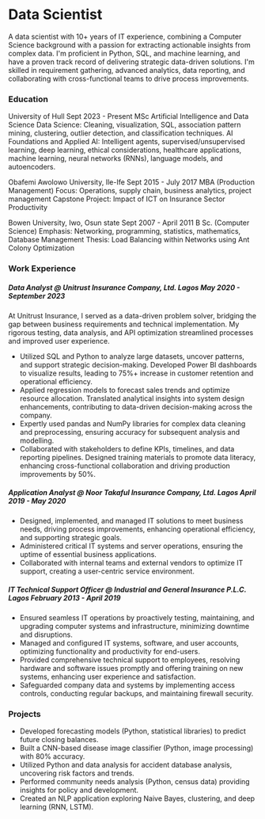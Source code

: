 # Data Scientist
A data scientist with 10+ years of IT experience, combining a Computer Science background with a passion for extracting actionable insights from complex data. I'm proficient in Python, SQL, and machine learning, and have a proven track record of delivering strategic data-driven solutions. I'm skilled in requirement gathering, advanced analytics, data reporting, and collaborating with cross-functional teams to drive process improvements.

### Education
University of Hull	Sept 2023 - Present
MSc Artificial Intelligence and Data Science
Data Science: Cleaning, visualization, SQL, association pattern mining, clustering, outlier detection, and classification techniques.
AI Foundations and Applied AI: Intelligent agents, supervised/unsupervised learning, deep learning, ethical considerations, healthcare applications, machine learning, neural networks (RNNs), language models, and autoencoders.

Obafemi Awolowo University, Ile-Ife	Sept 2015 - July 2017
MBA (Production Management)
Focus: Operations, supply chain, business analytics, project management
Capstone Project: Impact of ICT on Insurance Sector Productivity

Bowen University, Iwo, Osun state	Sept 2007 - April 2011
B Sc. (Computer Science)
Emphasis: Networking, programming, statistics, mathematics, Database Management
Thesis: Load Balancing within Networks using Ant Colony Optimization

### Work Experience
##### Data Analyst @ Unitrust Insurance Company, Ltd. Lagos	May 2020 - September 2023
At Unitrust Insurance, I served as a data-driven problem solver, bridging the gap between business requirements and technical implementation. My rigorous testing, data analysis, and API optimization streamlined processes and improved user experience.
- Utilized SQL and Python to analyze large datasets, uncover patterns, and support strategic decision-making. Developed Power BI dashboards to visualize results, leading to 75%+ increase in customer retention and operational efficiency.
- Applied regression models to forecast sales trends and optimize resource allocation. Translated analytical insights into system design enhancements, contributing to data-driven decision-making across the company.
- Expertly used pandas and NumPy libraries for complex data cleaning and preprocessing, ensuring accuracy for subsequent analysis and modelling.
- Collaborated with stakeholders to define KPIs, timelines, and data reporting pipelines. Designed training materials to promote data literacy, enhancing cross-functional collaboration and driving production improvements by 50%.
  
##### Application Analyst @ Noor Takaful Insurance Company, Ltd. Lagos	April 2019 - May 2020
- Designed, implemented, and managed IT solutions to meet business needs, driving process improvements, enhancing operational efficiency, and supporting strategic goals.
- Administered critical IT systems and server operations, ensuring the uptime of essential business applications.
- Collaborated with internal teams and external vendors to optimize IT support, creating a user-centric service environment.
  
##### IT Technical Support Officer @ Industrial and General Insurance P.L.C. Lagos	February 2013 - April 2019
- Ensured seamless IT operations by proactively testing, maintaining, and upgrading computer systems and infrastructure, minimizing downtime and disruptions.
- Managed and configured IT systems, software, and user accounts, optimizing functionality and productivity for end-users.
- Provided comprehensive technical support to employees, resolving hardware and software issues promptly and offering training on new systems, enhancing user experience and satisfaction.
- Safeguarded company data and systems by implementing access controls, conducting regular backups, and maintaining firewall security.

### Projects
- Developed forecasting models (Python, statistical libraries) to predict future closing balances.
- Built a CNN-based disease image classifier (Python, image processing) with 80% accuracy.
- Utilized Python and data analysis for accident database analysis, uncovering risk factors and trends.
- Performed community needs analysis (Python, census data) providing insights for policy and development.
- Created an NLP application exploring Naive Bayes, clustering, and deep learning (RNN, LSTM).


